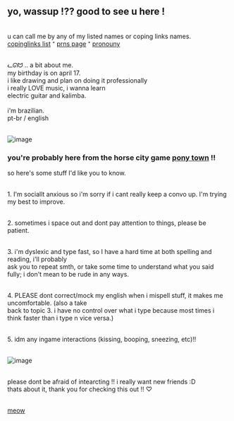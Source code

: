 ## yo, wassup !?? good to see u here !
<br/> u can call me by any of my listed names or coping links names.
<br/> [copinglinks list](https://rentry.co/garfeiiedllasagna) ⁺ [prns page](https://en.pronouns.page/@andrewlikescats) ⁺ [pronouny](https://pronouny.xyz/u/gatosilicagel)

<br/> ᓚᘏᗢ .. a bit about me.
<br/> my birthday is on april 17.
<br/> i like drawing and plan on doing it professionally
<br/> i really LOVE music, i wanna learn
<br/> electric guitar and kalimba.
<br/>
<br/> i'm brazilian. 
<br/> pt-br / english

<br/>![image](https://media.discordapp.net/attachments/846452802183888926/960679477006991430/unknown.png?width=1025&height=393)
### you're probably here from the horse city game [pony town](https://pony.town) !! 
 so here's some stuff I'd like you to know.

<br/> 1. I'm sociallt anxious so i'm sorry if i cant really keep a convo up. I'm trying my best to improve.

<br/> 2. sometimes i space out and dont pay attention to things, please be patient.

<br/> 3. i'm dyslexic and type fast, so I have a hard time at both spelling and reading, i'll probably
<br/> ask you to repeat smth, or take some time to understand what you said fully; i don't mean to be rude in any ways.

<br/> 4. PLEASE dont correct/mock my english when i mispell stuff, it makes me uncomfortable. (also a take 
<br/> back to topic 3. i have no control over what i type because most times i think faster than i type n vice versa.)

<br/> 5. idm any ingame interactions (kissing, booping, sneezing, etc)!!

<br/>![image](https://media.discordapp.net/attachments/846452802183888926/960679592589394070/unknown.png?width=1025&height=393)


<br/> please dont be afraid of intearcting !! i really want new friends :D
<br/>  thats about it, thank you for checking this out !! ♡

<br/>[meow](https://youtu.be/w_ruJqPxaLk)

<!---
andrewlikescats/andrewlikescats is a ✨ special ✨ repository because its `README.md` (this file) appears on your GitHub profile.
You can click the Preview link to take a look at your changes.
--->
